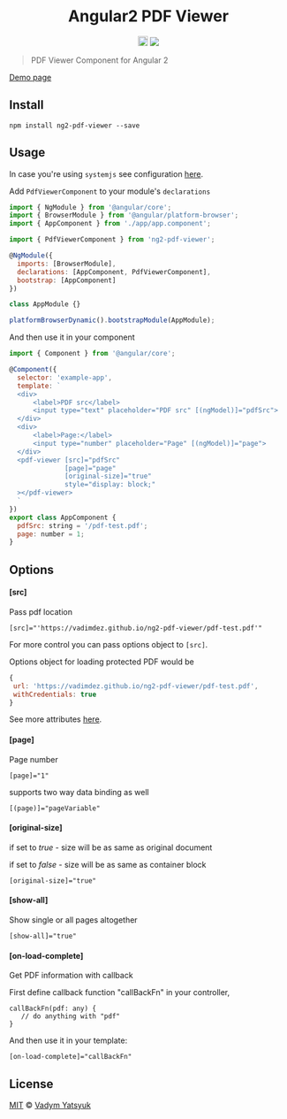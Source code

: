 <h1 align="center">Angular2 PDF Viewer</h1>
<p align="center">
  <a href="https://badge.fury.io/js/ng2-pdf-viewer"><img src="https://badge.fury.io/js/ng2-pdf-viewer.svg" alt="npm version" height="18"></a>
  <a href="https://david-dm.org/vadimdez/ng2-pdf-viewer" title="dependencies status"><img src="https://david-dm.org/vadimdez/ng2-pdf-viewer/status.svg"/></a>
</p>

> PDF Viewer Component for Angular 2

[Demo page](https://vadimdez.github.io/ng2-pdf-viewer/)

## Install

```
npm install ng2-pdf-viewer --save
```

## Usage

In case you're using ```systemjs``` see configuration [here](https://github.com/VadimDez/ng2-pdf-viewer/blob/master/SYSTEMJS.md).

Add ```PdfViewerComponent``` to your module's ```declarations```

```js
import { NgModule } from '@angular/core';
import { BrowserModule } from '@angular/platform-browser';
import { AppComponent } from './app/app.component';

import { PdfViewerComponent } from 'ng2-pdf-viewer';

@NgModule({
  imports: [BrowserModule],
  declarations: [AppComponent, PdfViewerComponent],
  bootstrap: [AppComponent]
})

class AppModule {}

platformBrowserDynamic().bootstrapModule(AppModule);
```

And then use it in your component

```js
import { Component } from '@angular/core';

@Component({
  selector: 'example-app',
  template: `
  <div>
      <label>PDF src</label>
      <input type="text" placeholder="PDF src" [(ngModel)]="pdfSrc">
  </div>
  <div>
      <label>Page:</label>
      <input type="number" placeholder="Page" [(ngModel)]="page">
  </div>
  <pdf-viewer [src]="pdfSrc" 
              [page]="page" 
              [original-size]="true" 
              style="display: block;"
  ></pdf-viewer>
  `
})
export class AppComponent {
  pdfSrc: string = '/pdf-test.pdf';
  page: number = 1;
}
```

## Options

#### [src]

Pass pdf location
 
```
[src]="'https://vadimdez.github.io/ng2-pdf-viewer/pdf-test.pdf'"
```

For more control you can pass options object to ```[src]```.

Options object for loading protected PDF would be
 
 ```js
 {
  url: 'https://vadimdez.github.io/ng2-pdf-viewer/pdf-test.pdf',
  withCredentials: true
 }
 ```
 
 See more attributes [here](https://github.com/mozilla/pdf.js/blob/master/src/display/api.js#L79-L103).


#### [page]
Page number

```
[page]="1"
```
supports two way data binding as well
```
[(page)]="pageVariable"
```

#### [original-size]

if set to *true* - size will be as same as original document

if set to *false* - size will be as same as container block

```
[original-size]="true"
```

#### [show-all]

Show single or all pages altogether

```
[show-all]="true"
```

#### [on-load-complete]

Get PDF information with callback

First define callback function "callBackFn" in your controller,
```
callBackFn(pdf: any) {
   // do anything with "pdf"
}
```

And then use it in your template:
``` 
[on-load-complete]="callBackFn"
```

## License

[MIT](https://tldrlegal.com/license/mit-license) © [Vadym Yatsyuk](https://github.com/vadimdez)
